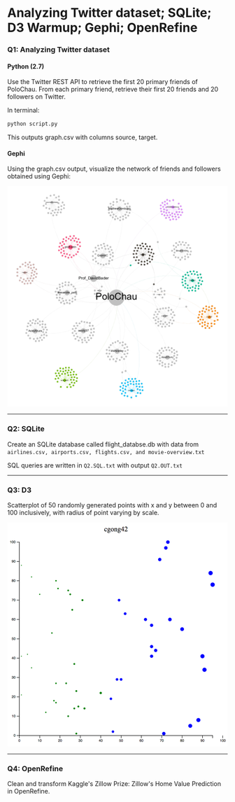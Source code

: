 # Analyzing Twitter dataset; SQLite; D3 Warmup; Gephi; OpenRefine

### Q1: Analyzing Twitter dataset

#### Python (2.7)

Use the Twitter REST API to retrieve the first 20 primary friends of PoloChau. From each primary friend, retrieve their first 20 friends and 20 followers on Twitter.

In terminal:

```bash
python script.py
```

This outputs graph.csv with columns source, target.

#### Gephi

Using the graph.csv output, visualize the network of friends and followers obtained using Gephi:

![Q1](./Q1/graph.png)

---

### Q2: SQLite

Create an SQLite database called flight_databse.db with data from ```airlines.csv, airports.csv, flights.csv, and movie-overview.txt```

SQL queries are written in ```Q2.SQL.txt``` with output ```Q2.OUT.txt```

---

### Q3: D3 

Scatterplot of 50 randomly generated points with x and y between 0 and 100 inclusively, with radius of point varying by scale.

![Q3](./images/Q3.png)

---

### Q4: OpenRefine

Clean and transform Kaggle's Zillow Prize: Zillow's Home Value Prediction in OpenRefine.
